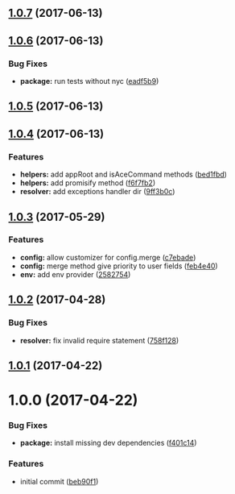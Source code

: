 <a name="1.0.7"></a>
## [1.0.7](https://github.com/adonisjs/adonis-sink/compare/v1.0.6...v1.0.7) (2017-06-13)



<a name="1.0.6"></a>
## [1.0.6](https://github.com/adonisjs/adonis-sink/compare/v1.0.5...v1.0.6) (2017-06-13)


### Bug Fixes

* **package:** run tests without nyc ([eadf5b9](https://github.com/adonisjs/adonis-sink/commit/eadf5b9))



<a name="1.0.5"></a>
## [1.0.5](https://github.com/adonisjs/adonis-sink/compare/v1.0.4...v1.0.5) (2017-06-13)



<a name="1.0.4"></a>
## [1.0.4](https://github.com/adonisjs/adonis-sink/compare/v1.0.3...v1.0.4) (2017-06-13)


### Features

* **helpers:** add appRoot and isAceCommand methods ([bed1fbd](https://github.com/adonisjs/adonis-sink/commit/bed1fbd))
* **helpers:** add promisify method ([f6f7fb2](https://github.com/adonisjs/adonis-sink/commit/f6f7fb2))
* **resolver:** add exceptions handler dir ([9ff3b0c](https://github.com/adonisjs/adonis-sink/commit/9ff3b0c))



<a name="1.0.3"></a>
## [1.0.3](https://github.com/adonisjs/adonis-sink/compare/v1.0.2...v1.0.3) (2017-05-29)


### Features

* **config:** allow customizer for config.merge ([c7ebade](https://github.com/adonisjs/adonis-sink/commit/c7ebade))
* **config:** merge method give priority to user fields ([feb4e40](https://github.com/adonisjs/adonis-sink/commit/feb4e40))
* **env:** add env provider ([2582754](https://github.com/adonisjs/adonis-sink/commit/2582754))



<a name="1.0.2"></a>
## [1.0.2](https://github.com/adonisjs/adonis-sink/compare/v1.0.1...v1.0.2) (2017-04-28)


### Bug Fixes

* **resolver:** fix invalid require statement ([758f128](https://github.com/adonisjs/adonis-sink/commit/758f128))



<a name="1.0.1"></a>
## [1.0.1](https://github.com/adonisjs/adonis-sink/compare/v1.0.0...v1.0.1) (2017-04-22)



<a name="1.0.0"></a>
# 1.0.0 (2017-04-22)


### Bug Fixes

* **package:** install missing dev dependencies ([f401c14](https://github.com/adonisjs/adonis-sink/commit/f401c14))


### Features

* initial commit ([beb90f1](https://github.com/adonisjs/adonis-sink/commit/beb90f1))



